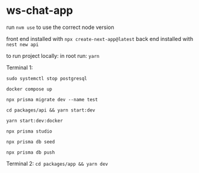 # ws-chat-app

run `nvm use` to use the correct node version

front end installed with `npx create-next-app@latest`
back end installed with `nest new api`

to run project locally:
in root run: `yarn`

Terminal 1:

`sudo systemctl stop postgresql`

`docker compose up`

`npx prisma migrate dev --name test`

`cd packages/api && yarn start:dev`

`yarn start:dev:docker`

`npx prisma studio`

`npx prisma db seed`

`npx prisma db push`

Terminal 2: `cd packages/app && yarn dev`
